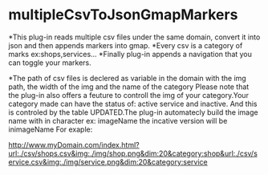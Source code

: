 multipleCsvToJsonGmapMarkers
============================
*This plug-in reads multiple csv files under the same domain, convert it into json and then appends markers into gmap.
*Every csv is a category of marks ex:shops,services...
*Finally plug-in appends a navigation that you can toggle your markers.

*The path of csv files is declered as variable in the domain with the img path, the width of the img and the name of the category
Please note that the plug-in also offers a feuture to controll the img of your category.Your category made can have the status of: active service and inactive.
And this is controled by the table UPDATED.The plug-in automatecly build the image name with in character ex: imageName the incative version will be inimageName
For exaple:

http://www.myDomain.com/index.html?url:./csv/shops.csv&img:./img/shop.png&dim:20&category:shop&url:./csv/service.csv&img:./img/service.png&dim:20&category:service


